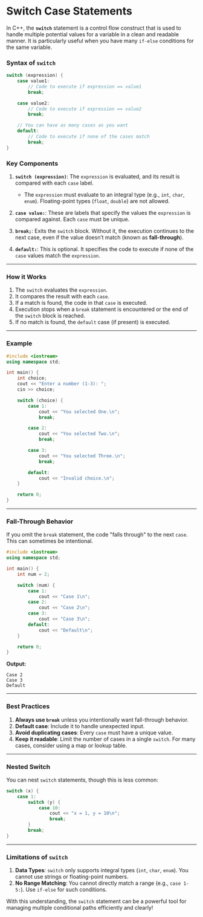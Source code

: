 # Switch Case Statements

In C++, the **`switch`** statement is a control flow construct that is used to handle multiple potential values for a variable in a clean and readable manner. It is particularly useful when you have many `if-else` conditions for the same variable.

### **Syntax of `switch`**

```cpp
switch (expression) {
    case value1:
        // Code to execute if expression == value1
        break;

    case value2:
        // Code to execute if expression == value2
        break;

    // You can have as many cases as you want
    default:
        // Code to execute if none of the cases match
        break;
}
```

### **Key Components**
1. **`switch (expression)`**: The `expression` is evaluated, and its result is compared with each `case` label.
   - The `expression` must evaluate to an integral type (e.g., `int`, `char`, `enum`). Floating-point types (`float`, `double`) are not allowed.

2. **`case value:`**: These are labels that specify the values the `expression` is compared against. Each `case` must be unique.

3. **`break;`**: Exits the `switch` block. Without it, the execution continues to the next case, even if the value doesn’t match (known as **fall-through**).

4. **`default:`**: This is optional. It specifies the code to execute if none of the `case` values match the `expression`.

---

### **How it Works**

1. The `switch` evaluates the `expression`.
2. It compares the result with each `case`.
3. If a match is found, the code in that `case` is executed.
4. Execution stops when a `break` statement is encountered or the end of the `switch` block is reached.
5. If no match is found, the `default` case (if present) is executed.

---

### **Example**

```cpp
#include <iostream>
using namespace std;

int main() {
    int choice;
    cout << "Enter a number (1-3): ";
    cin >> choice;

    switch (choice) {
        case 1:
            cout << "You selected One.\n";
            break;

        case 2:
            cout << "You selected Two.\n";
            break;

        case 3:
            cout << "You selected Three.\n";
            break;

        default:
            cout << "Invalid choice.\n";
    }

    return 0;
}
```

---

### **Fall-Through Behavior**

If you omit the `break` statement, the code "falls through" to the next `case`. This can sometimes be intentional.

```cpp
#include <iostream>
using namespace std;

int main() {
    int num = 2;

    switch (num) {
        case 1:
            cout << "Case 1\n";
        case 2:
            cout << "Case 2\n";
        case 3:
            cout << "Case 3\n";
        default:
            cout << "Default\n";
    }

    return 0;
}
```

**Output:**
```
Case 2
Case 3
Default
```

---

### **Best Practices**

1. **Always use `break`** unless you intentionally want fall-through behavior.
2. **Default case**: Include it to handle unexpected input.
3. **Avoid duplicating cases**: Every `case` must have a unique value.
4. **Keep it readable**: Limit the number of cases in a single `switch`. For many cases, consider using a map or lookup table.

---

### **Nested Switch**

You can nest `switch` statements, though this is less common:

```cpp
switch (x) {
    case 1:
        switch (y) {
            case 10:
                cout << "x = 1, y = 10\n";
                break;
        }
        break;
}
```

---

### **Limitations of `switch`**
1. **Data Types**: `switch` only supports integral types (`int`, `char`, `enum`). You cannot use strings or floating-point numbers.
2. **No Range Matching**: You cannot directly match a range (e.g., `case 1-5:`). Use `if-else` for such conditions.

With this understanding, the `switch` statement can be a powerful tool for managing multiple conditional paths efficiently and clearly!